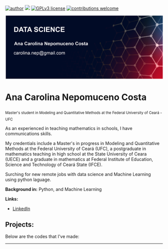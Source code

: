 [![author](https://img.shields.io/badge/author-carlosfab-red.svg)](https://www.linkedin.com/in/carlosfab) [![](https://img.shields.io/badge/python-3.7+-blue.svg)](https://www.python.org/downloads/release/python-365/) [![GPLv3 license](https://img.shields.io/badge/License-GPLv3-blue.svg)](http://perso.crans.org/besson/LICENSE.html) [![contributions welcome](https://img.shields.io/badge/contributions-welcome-brightgreen.svg?style=flat)](https://github.com/carlosfab/data_science/issues)


  <img src="carolbanner.png" width="600"/>


# Ana Carolina Nepomuceno Costa
<sub>Master's student in Modeling and Quantitative Methods at the Federal University of Ceará - UFC</sub>

As an experienced in teaching mathematics in schools, I have communications skills.

My credentials include a Master's in progress in Modeling and Quantitative Methods at the Federal University of Ceará (UFC), a postgraduate in mathematics teaching in high school at the State University of Ceara (UECE) and a graduate in mathematics at Federal Institute of Education, Science and
Technology of Ceará State (IFCE).

Surching for new remote jobs with data science and Machine Learning using python laguage.

**Background in:** Python, and Machine Learning

**Links:**
* [LinkedIn](www.linkedin.com/in/anacarolinanepomuceno)



## Projects:
Below are the codes that I've made:



---




